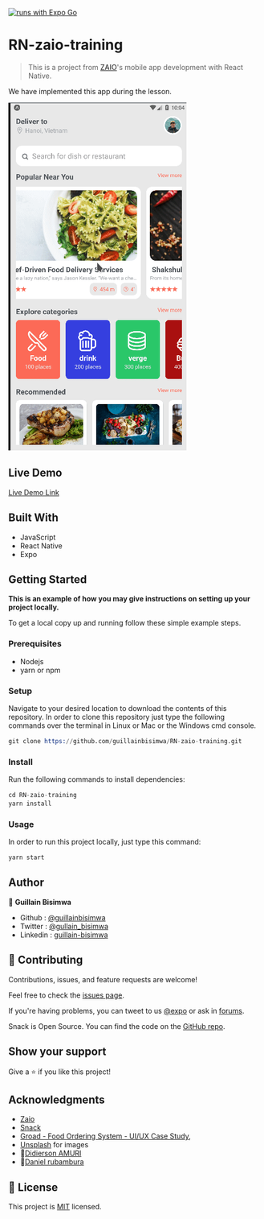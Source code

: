 [![runs with Expo Go](https://img.shields.io/badge/Runs%20with%20Expo%20Go-4630EB.svg?style=flat-square&logo=EXPO&labelColor=f3f3f3&logoColor=000)](https://expo.dev/client)

# RN-zaio-training

> This is a project from [ZAIO](https://www.zaio.io/)'s mobile app development with React Native.

We have implemented this app during the lesson.

![screenshot](./app_screenshot.gif)

## Live Demo

[Live Demo Link](https://youtu.be/r08cQporTbw)

## Built With

- JavaScript
- React Native
- Expo

## Getting Started

**This is an example of how you may give instructions on setting up your project locally.**

To get a local copy up and running follow these simple example steps.

### Prerequisites

- Nodejs
- yarn or npm

### Setup

Navigate to your desired location to download the contents of this repository.
In order to clone this repository just type the following commands over the terminal in Linux or Mac or the Windows cmd console.

```s
git clone https://github.com/guillainbisimwa/RN-zaio-training.git

```

### Install

Run the following commands to install dependencies:

```s
cd RN-zaio-training
yarn install

```

### Usage

In order to run this project locally, just type this command:

```s
yarn start

```

## Author

👤 **Guillain Bisimwa**

- Github : [@guillainbisimwa](https://github.com/guillainbisimwa)
- Twitter : [@gullain_bisimwa](https://twitter.com/gullain_bisimwa)
- Linkedin : [guillain-bisimwa](https://www.linkedin.com/in/guillain-bisimwa-8a8b7a7b/)

## 🤝 Contributing

Contributions, issues, and feature requests are welcome!

Feel free to check the [issues page](https://github.com/guillainbisimwa/RN-zaio-training/issues).

If you're having problems, you can tweet to us [@expo](https://twitter.com/expo) or ask in [forums](https://forums.expo.io/c/snack).

Snack is Open Source. You can find the code on the [GitHub repo](https://github.com/expo/snack).

## Show your support

Give a ⭐️ if you like this project!

## Acknowledgments

- [Zaio](https://www.zaio.io/)
- [Snack](https://snack.expo.dev/)
- [Groad - Food Ordering System - UI/UX Case Study](https://www.behance.net/gallery/92019977/Groad-Food-Ordering-System-UIUX-Case-Study),
- [Unsplash](https://unsplash.com/) for images
- 👤[Didierson AMURI](https://github.com/didiamuri)
- 👤[Daniel rubambura](https://github.com/DanielRub)

## 📝 License

This project is [MIT](./MIT.md) licensed.
